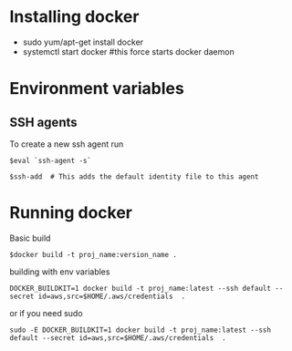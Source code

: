 # Installing docker

 * sudo yum/apt-get install docker
 * systemctl start docker #this force starts docker daemon
 
 # Environment variables
 
 ## SSH agents
 
To create a new ssh agent run 
```
$eval `ssh-agent -s`

$ssh-add  # This adds the default identity file to this agent
```

# Running docker

Basic build

```$docker build -t proj_name:version_name .```

building with env variables

```DOCKER_BUILDKIT=1 docker build -t proj_name:latest --ssh default --secret id=aws,src=$HOME/.aws/credentials  .```

or if you need sudo 

```sudo -E DOCKER_BUILDKIT=1 docker build -t proj_name:latest --ssh default --secret id=aws,src=$HOME/.aws/credentials  .```

